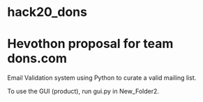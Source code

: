 # hack20_dons
# Hevothon proposal for team dons.com

Email Validation system using Python to curate a valid mailing list.

To use the GUI (product), run gui.py in New_Folder2.
